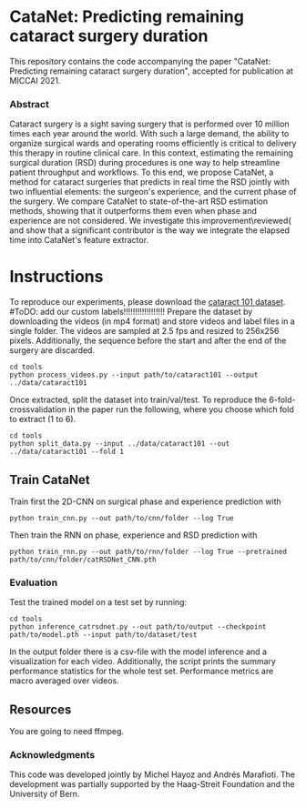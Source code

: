 # CataNet: Predicting remaining cataract surgery duration


This repository contains the code accompanying the paper "CataNet: Predicting remaining cataract surgery duration", accepted for publication at MICCAI 2021. 

### Abstract

Cataract surgery is a sight saving surgery that is performed over 10 million times each year around the world. With such a large demand, the ability to organize surgical wards and operating rooms efficiently is critical to delivery this therapy in routine clinical care. In this context, estimating the remaining surgical duration (RSD) during procedures is one way to help streamline patient throughput and workflows. To this end, we propose CataNet, a method for cataract surgeries that predicts in real time the RSD jointly with two influential elements: the surgeon's experience, and the current phase of the surgery. We compare CataNet to state-of-the-art RSD estimation methods, showing that it outperforms them even when phase and experience are not considered. We investigate this improvement\reviewed{ and show that a significant contributor is the way we integrate the elapsed time into CataNet's feature extractor.

# Instructions

To reproduce our experiments, please download the [cataract 101 dataset](http://ftp.itec.aau.at/datasets/ovid/cat-101/). 
#ToDO: add our custom labels!!!!!!!!!!!!!!!!!!
Prepare the dataset by downloading the videos (in mp4 format) and store videos and label files in a single folder.
The videos are sampled at 2.5 fps and resized to 256x256 pixels. Additionally, the sequence before the start and after 
the end of the surgery are discarded.
```
cd tools
python process_videos.py --input path/to/cataract101 --output ../data/cataract101
```

Once extracted, split the dataset into train/val/test. To reproduce the 6-fold-crossvalidation in the paper run the following, where you choose which fold to extract (1 to 6).
```
cd tools
python split_data.py --input ../data/cataract101 --out ../data/cataract101 --fold 1
```

## Train CataNet

Train first the 2D-CNN on surgical phase and experience prediction with 
```
python train_cnn.py --out path/to/cnn/folder --log True
```
Then train the RNN on phase, experience and RSD prediction with
```
python train_rnn.py --out path/to/rnn/folder --log True --pretrained path/to/cnn/folder/catRSDNet_CNN.pth
```

### Evaluation
Test the trained model on a test set by running:
```
cd tools
python inference_catrsdnet.py --out path/to/output --checkpoint path/to/model.pth --input path/to/dataset/test
```
In the output folder there is a csv-file with the model inference and a visualization for each video. Additionally, 
the script prints the summary performance statistics for the whole test set. Performance metrics are macro averaged over
videos.

## Resources

You are going to need ffmpeg.

### Acknowledgments

This code was developed jointly by Michel Hayoz and Andrés Marafioti. The development was partially supported by the Haag-Streit Foundation and the University of Bern.

